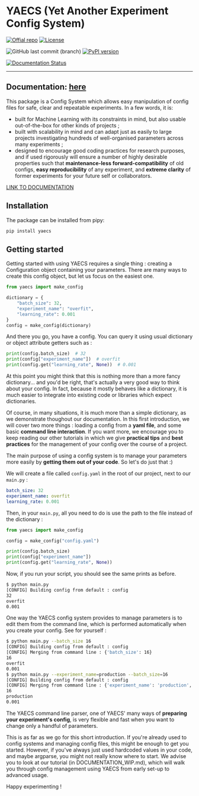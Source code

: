 # YAECS (Yet Another Experiment Config System)

[![Offial repo](https://img.shields.io/badge/official%20repo-YAECS-%23ff9626?logo=gitlab)](https://gitlab.com/reactivereality/public/yaecs)
[![License](https://img.shields.io/badge/license-LGPLV3%2B-%23c4c2c2)](https://www.gnu.org/licenses/)

![GitHub last commit (branch)](https://img.shields.io/github/last-commit/valentingol/yaecs/main)
[![PyPI version](https://badge.fury.io/py/yaecs.svg)](https://badge.fury.io/py/yaecs)

[![Documentation Status](https://readthedocs.org/projects/yaecs/badge/?version=latest)](https://yaecs.readthedocs.io/en/latest/?badge=latest)

---

## Documentation: [here](https://yaecs.readthedocs.io/en/stable/)

This package is a Config System which allows easy manipulation of config files for safe, clear and repeatable
experiments. In a few words, it is:

- built for Machine Learning with its constraints in mind, but also usable out-of-the-box for other kinds of projects ;
- built with scalability in mind and can adapt just as easily to large projects investigating hundreds of well-organised
parameters across many experiments ;
- designed to encourage good coding practices for research purposes, and if used rigorously will ensure a number of
highly desirable properties such that **maintenance-less forward-compatibility** of old configs, **easy
reproducibility** of any experiment, and **extreme clarity** of former experiments for your future self or
collaborators.

[LINK TO DOCUMENTATION](https://gitlab.com/reactivereality/public/yaecs/-/wikis/home)

## Installation

The package can be installed from pipy:

```bash
pip install yaecs
```

## Getting started

Getting started with using YAECS requires a single thing : creating a Configuration object containing your parameters.
There are many ways to create this config object, but let us focus on the easiest one.

```python
from yaecs import make_config

dictionary = {
    "batch_size": 32,
    "experiment_name": "overfit",
    "learning_rate": 0.001
}
config = make_config(dictionary)
```

And there you go, you have a config. You can query it using usual dictionary or object attribute getters such as :

```python
print(config.batch_size)  # 32
print(config["experiment_name"])  # overfit
print(config.get("learning_rate", None))  # 0.001
```

At this point you might think that this is nothing more than a more fancy dictionary... and you'd be right, that's
actually a very good way to think about your config. In fact, because it mostly behaves like a dictionary, it is much
easier to integrate into existing code or libraries which expect dictionaries.

Of course, in many situations, it is much more than a simple dictionary, as we demonstrate thoughout our
documentation. In this first introduction, we will cover two more things : loading a config from a **yaml file**, and
some basic **command line interaction**. If you want more, we encourage you to keep reading our other tutorials in
which we give **practical tips** and **best practices** for the management of your config over the course of a project.

The main purpose of using a config system is to manage your parameters more easily by **getting them out of your code**.
So let's do just that :)

We will create a file called `config.yaml` in the root of our project, next to our `main.py` :

```yaml
batch_size: 32
experiment_name: overfit
learning_rate: 0.001
```

Then, in your `main.py`, all you need to do is use the path to the file instead of the dictionary :

```python
from yaecs import make_config

config = make_config("config.yaml")

print(config.batch_size)
print(config["experiment_name"])
print(config.get("learning_rate", None))
```

Now, if you run your script, you should see the same prints as before.

```bash
$ python main.py
[CONFIG] Building config from default : config
32
overfit
0.001
```

One way the YAECS config system provides to manage parameters is to edit them from the command line, which is performed
automatically when you create your config. See for yourself :

```bash
$ python main.py --batch_size 16
[CONFIG] Building config from default : config
[CONFIG] Merging from command line : {'batch_size': 16}
16
overfit
0.001
$ python main.py --experiment_name=production --batch_size=16
[CONFIG] Building config from default : config
[CONFIG] Merging from command line : {'experiment_name': 'production', 'batch_size': 16}
16
production
0.001
```

The YAECS command line parser, one of YAECS' many ways of **preparing your experiment's config**, is very flexible and
fast when you want to change only a handful of parameters.

This is as far as we go for this short introduction. If you're already used to config systems and managing config files,
this might be enough to get you started. However, if you've always just used hardcoded values in your code, and maybe
argparse, you might not really know where to start. We advise you to look at our tutorial (in DOCUMENTATION_WIP.md), which will walk you
through config management using YAECS from early set-up to advanced usage.

Happy experimenting !
